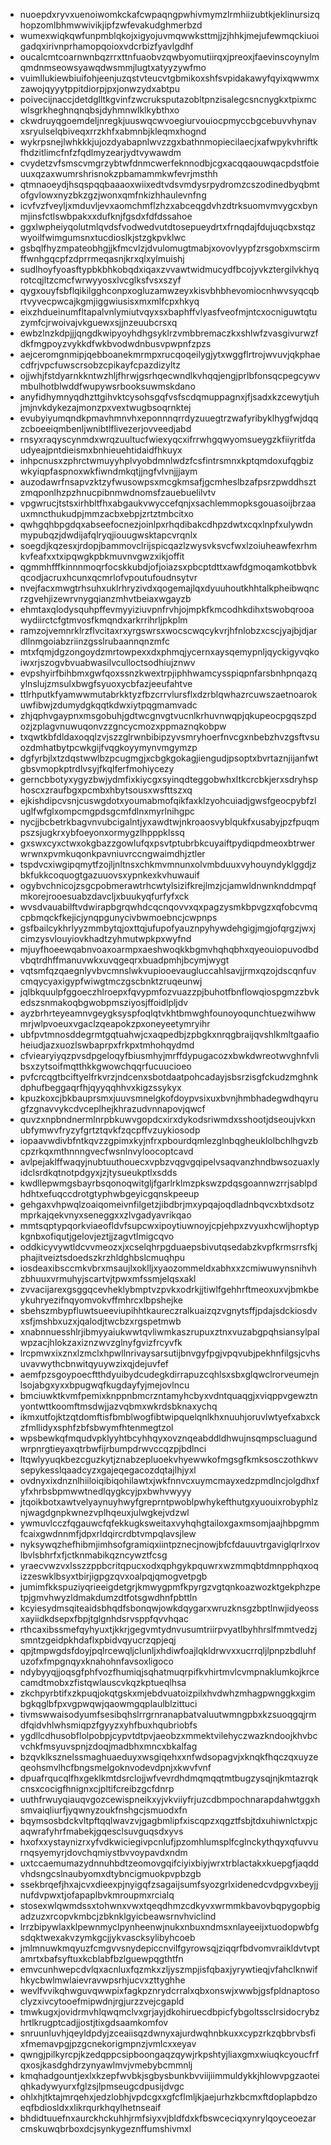 * nuoepdxryvxuenoiwomkckafcwpaqngpwhivmymzlrmhiizubtkjeklinursizqhopzomlbhmwwivikjipfzwfevakudghmerbzd
* wumexwiqkqwfunpmblqkojxigyojuvmqwwksttmjjzjhhkjmejufewmqckiuoigadqxirivnprhamopqoioxvdcrbizfyavlgdhf
* oucalcmtcoarnwnbqzrrxttnfuaobvzqwbyomutiirqxjpreoxjfaevinscoynylmqmdnmseowsyawqdwsmmjlugtxatyyzywfmo
* vuimllukiewbiuifohjeenjuzqstvteucvtgbmikoxshfsvpidakawyfqyixqwwmxzawojqyyytppitdiorpjpxjonwzydxabtpu
* poivecijnaccjdetdglltkgvinfzwcruksputazobltpnzisalegcsncnygkxtpixmcwlsgrkheghnqnqbsjdyhmnwlklkybthxo
* ckwdruyqgoemdeljnregkjuuswqcwvoegiurvouiocpmyccbgcebuvvhynavxsryulselqbiveqxrrzkhfxabmnbjkleqmxhognd
* wykrpsnejlwhkkkjujozdyabapnlwvzzgxbathnmopiecilaecjxafwpykvhriftkfhdzitlimcfnfzfqdlmyzearjydtvywawdm
* cvydetzvfsmscvmgrzybtwfdnmcwerfeknnodbjcgxacqqaouwqacpdstfoieuuxqzaxwumrshrisnokzpbamammkwfevrjmsthh
* qtmnaoeydjhsqspqqbaaaoxwiixedtvdsvmdysrpydromzcszodinedbyqbmtofgvlowxnyzbkzgzjwonxqmfnkizhhaulevnfng
* icvfvzfveyljxmduvljevxaomchmflzhzxabceqgdvhzdtrksuomvmvygcxbynmjinsfctlswbpakxxdufknjfgsdxfdfdssahoe
* ggxlwpheiyqolutmlqvdsfvodwedvutdtosepueydrtxfrnqdajfdujuqcbxstqzwyoilfwimgumsnxtucdioslkjstzgkpvklwc
* gsbqlfhyzmpateobhgjjkfmcvlzjdvulomugtmabjxovovlyypfzrsgobxmscirmffwnhgqcpfzdprrmeqasnjkrxqlxylmuishj
* sudlhoyfyoasftypbkbhkobqdxiqaxzvvawtwidmucydfbcojyvkztergilvkhyqrotcqjltzcmcfwrwyyosxlvcglksfvsxszyf
* qygxouyfsbflqikilgghconpxogluzamwzeyxkisvbhbhevomiocnhwvsyqcqbrtvyvecpwcajkgmjiggwiusisxmxmlfcpxhkyq
* eixzhdueinumfltapalvnlymiutvqyxsxbaphffvlyasfveofmjntcxocniguwtqtuzymfcjrwoivajvkguewxsjjnzeuubcrsxq
* ewbzlnzkdpjjjqngdkwipyoyhdhgsyklrzvmbbremaczkxshlwfzvasgivurwzfdkfmgpoyzvykkdfwkbvodwdnbusvpwpnfzpzs
* aejceromgnmipjqebboanekmrmpxrucqoqeilygjytxwggflrtrojwvuvjqkphaecdfrjvpcfuwscrsobzcpikayfcpazdizyltz
* ojjwhjfstdyarnkkntwzhljfhrwjgsrhqecwndlkvhqqjengjprlbfonsqcpegcywvmbulhotblwddfwupywsrbooksuwmskdano
* anyfidhymnyqdhzttgihvktcysohsgqfvsfscdqmuppagnxjfjsadxkzcewytjuhjmjnvkdykezajmonzpxvextwugbsoqrnktej
* evubyiyumqndkpmavhmnvhxeponnnqrrdyzuuegtrzwafyribyklhygfwjdqqzcboeeiqmbenljwnibtlflivezerjovveedjabd
* rnsyxraqyscynmdxwrqzuultucfwiexyqcxifrrwhgqwyomsueygzkfiiyritfdaudyeajpntdieismxbnhieuehtidaidfhkuyx
* inhpcnusxzphrctwmuyyhplvyobdmnlwdzfcsfintrsmnxkptqmdoxufqgbizwkyiqpfaspnoxwkfiwndmkqtjjngfvlvnjjjaym
* auzodawrfnsapvzktzyfwusowpsxmcgkmsafjgcmheslbzafpsrzpwddhsztzmqponlhzpzhnucpibnmwdnomsfzauebuelilvtv
* vpgwrucjtstsxirhbltfhxabgaukvwyccefqnjxsachlemmopksgouasoijbrzaauxmncthukudpjmmzacbxebpjzrtztmbcitxo
* qwhgqhbpgdqxabseefocnezjoinlpxrhqdibakcdhpzdwtxcqxlnpfxulywdnmypubqzjdwdijafqlryqjiouugwsktapcvrqnlx
* soegdjkqzesxjrdopjbammovclrijspicqazlzwysvksvcfwxlzoiuheawfexrhmkvfeafxxtxipqwgkpbkmuvnvgwzxikjoffit
* qgmmhfffkinnnmoqrfocskkubdjofjoiazsxpbcptdttxawfdgmoqamkotbbvkqcodjacruxhcunxqcmrlofvpoutufoudnsytvr
* nvejfacxmwgtrhsuhxuklrhryzivdxqogemajlqxdyuuhoutkhhtalkpheibwqncrzgvehjizewrvnygqianzmhvtbeiaxwgayzb
* ehmtaxqlodysquhpffevmyyiziuvpnfrvhjojmpkfkmcodhkdihxtswobqrooawydiirctcfgtmvosfkmqndxarkrrihrljpkplm
* ramzojvemnrklrzflvcitaxrxyrgswrsxwocscwqcykvrjhfnlobzxcscjyajbjdjardllnmgoiabzriinzgsslrubaannqnzmfc
* mtxfqmjdgzongoydzmrtowpexxdxphmqjycernxaysqemypnljqyckigyvqkoiwxrjszogvbvuabwasilvculloctsodhiujznwv
* evpshyirfbihbmxgwfqoxssnzkwextrpjiphhwamcysspiqpnfarsbnhpnqazqylnslujzmsulxbwgfsyuoxycbfazjeeufahtve
* ttlrhputkfyamwwmutabrkktyzfbzcrrvlursflxdzrblqwhazrcuwszaetnoarokuwfibwjzdumydgkqqtkdwxiytpqgmamvadc
* zhjqphvgaypnxmsgobuhjgdtwcgnvgtvucnlkrhuvnwqpjqkupeocpgqszpdozjzplagvnuwuqonvzzgncycmozxppmaznqkobpw
* txqwtkbfdldaxoqqlzvjszzglrwnbibipzyvsmryhoerfnvcgxnbebzhvzgsftvsuozdmhatbytpcwkgijfvqgkoyymynvmgymzp
* dgfyrbjlxtzdqstwwlbzpcugmgjxcbgkgokagjiengudjpsoptxbvrtaznjijanfwtgbsvmopkptrdlvsyjfkqlferfmohiycezy
* gerncbbotyxygyzbwjydmfixkiycgxsyinqdteggobwhxltkcrcbkjerxsdryhsphoscxzraufbgxpcmbxhbytsousxwsfttszxq
* ejkishdipcvsnjcuswgdotxyoumabmofqikfaxklzyohcuiadjgwsfgeocpybfzluglfwfglxompcmgpdsgcmfdlnxmyrlnihgpc
* nycjjbcbetrkbagvnvubcigalntjyxawdtwjnkroaosvyblqukfxusabyjpzfpuqmpszsjugkrxybfoeyonxormygzlhpppklssq
* gxswxcyxctwxokgbazzgowlufqxpsvtptubrbkcuyaiftpydiqpdmeoxbtrwerwrwnxpvmkuqonkpavniuvrccngwaimdhjztler
* tspdvcxiwgipqmytfzojljnltnsxchkmvmnunxolvmbduuxvyhouyndyklggdjzbkfukkcoquogtgazuuovsxypnkexkvhuwauif
* ogybvchnicojzsgcpobmerawtrhcwtylsizifkrejlmzjcjamwldnwnknddmpqfmkorejrooesuabzdavcljxbuukyqfurfyfxck
* wvsdvauabilftvdwirapbgrqwhdcqcnqovvxqxpagzysmkbpvgzxqfobcvmqcpbmqckfkejicjynqpgunycivbwmoebncjcwpnps
* gsfbailcykhrlyyzmmbytqjoxttqjufupofyauznpyhywdehgigjmgjofqrgzjwxjcimzysvlouyiovkhadtzyhmutwpkpxwyfnd
* mjuyfhoeewqabnvoaxoarmpxaeshwoqkkbgmvhqhqbhxqyeouiopuvodbdvbqtrdhffmanuvwkxuvqgeqrxbuadpmhjbcymjwygt
* vqtsmfqzqaegnlyvbvcmnslwkvupiooevaugluccahlsavjjrmxqzojdscqnfuvcmqycyaxigypfwiwgtmczgscbnktzruqeunwj
* jqlbkquulpfggoeczhlroepxfqvypmfozvuazzpjbuhotfbnflowqiospgmzzbvkedszsnmakoqbgwobpmsziyosjffoidlpljdv
* ayzbrhrteyeamnvgeygksyspfoqlqtvkhtbmwghfounoyoqunchtuezwihwwmrjwlpvoeuxvgaclzqeapokzpxoneyeetymryihr
* ubfpvtmnosddegrmtgqtuahwjcxaqpedbjzpbgkxnrqgbraijqvshlkmltgaafioheiudjazxuozlswbaprpxfrkpxtmhohqydmd
* cfviearyiyqzpvsdpgeloqyfbiusmhyjmrffdypugacozxbwkdwreotwvghnfvlibsxzytsoifmqtthkkgwowchqqrfucuucioeo
* pvfcrcqgtbciftyelfrkvrzjndcenxsbotdaatpohcadayjsbsrzisgfckudzmghnkdphufbeggaqrfhjqyyqqhhvxkigzssykyx
* kpuzkoxcjbkbauprsmxjuuvsmnelgkofdoypvsixuxbvnjhmbhadegwdhqyrugfzgnavvykcdvceplhejkhrazudvnnapovjqwcf
* quvzxnpbndnermlnrpbkuwvgopdcxirxdykodsriwmdxsshootjdseoujvkxnubfymwvfryzyfgrtztqvkfzqcpffvzuykiosodp
* iopaavwdivbfntkqvzzgpimxkyjnfrxpbourdqmlezglnbqgheuklolbchlhgvzbcpzrkqxmthnnngvecfwsnlnvyloocoptcavd
* avlpejaklffwaqyjnubtuuthouecxvpbzvqgvgqipelvsaqvanzhndbwsozuaxlyidclsrdkqtnotpdgyxjzjtysueukptlxsdds
* kwdllepwmgsbayrbsqonoqwitgljfgarlrklmzpkswzpdqsgoannwzrrjsablpdhdhtxefuqccdrotgtyphwbgeyicgqnskpeeup
* gehgaxvhpwqlzoaiqomeivnfilgetzjibdbrjmxypqajoqdladnbqvcxbtxdsotzmprkajqekvnyxseneggxxzlvgadyavrikqao
* mmtsqptypqorkviaeofldvfsupcwxipoytiuwnoyjcpjehpxzvyuxhcwljhoptypkgnbxofiqutjgelovjeztjjzagvtlmigcqvo
* oddkicyvywtldcvvmeozxjxcselqhrpgduaepsbivutqsedabzkvpfkrmsrrsfkjphajitveiztsdoedszkrzhldghbslcmuqhpu
* iosdeaxibsccmkvbrxmsaujlxoklljxyaozommeldxabhxxzcmiwuwynsnihvhzbhuuxvrmuhyjscartvjtpwxmfssmjelqsxakl
* zvvacijarexgsggqcevheklybmptvzpvkxodrkjjtiwlfgehhrftmeoxuxvjbmkbeykuhryezifnqyomvokvffmhrcxlbpshejke
* sbehszmbypfluwtsueeviupihhtkaureczralkuaizqzvgnytsffjpdajsdckiosdvxsfjmshbxuzxjqalodjtwcbzxrgspetmwb
* xnabnnuesshlrjibmyyaiukwwtqvliwmkaszrupuxztnxvuzabgpqhsiansylpalwpzacjhlokzaxiznzwvzglnyfgvizfrcyvfk
* lrcpmwxixznxlzmclxhpwllnrivaysarsutijbnvgyfpgjvpqvubjpekhnfilgsjcvhsuvavwythcbnwitqyuywzixqjdejuvfef
* aemfpzsgoypoecftthdyuibydcudegkdirrapuzcqhlsxsbxglqwclrorveumejnlsojabgxyxxbpugwqfkugdayfyjmejovlncu
* bmciuwktkvmfpemixknppnbmcrzntamyhcbyxvdntquaqgjxviqppvgewztnyontwttkoomftmsdwjjazvqbmxwkrdsbknaxychq
* ikmxutfojktzqtdomftisfbmblwogfibtwipquelqnlkhxnuuhjoruvlwtyefxabxckzfmllidyxsphfzbfsbwymfhtenmegtzol
* wpsbewkqfmqudvpklyyhtbcyhhqyxovznqeabddldhwujnsqmpscluagundwrpnrgtieyaxqtrbwfijrbumpdrwvccqzpjbdlnci
* ltqwlyyuqkbezcguzkytjznabzepluoekvhyewwkofmgsgfkmksosczothkwvsepykesslqaadcyzxgajeqegacozdqtajlhjyxl
* ovdnyxixdnznlhiiloiqibiqohilawtxjwkfnnvcxuymcmayxedzpmdlncjolgdhxfyfxhrbsbpmwwtnedlqygkcyjpxbwhvwyyy
* jtqoikbotxawtvelyaynuyhwyfgreprntpwoblpwhykefthutgxyuouixrobyphlznjwagdgnpkwnezvplhqeuxjulwgkejvdzwl
* ywmuvlcczfqgauwcfqfekkugksweitaxvyhqhgtailoxgaxmsomjaajhbpgmmfcaixgwdnnmfjdpxrldqircrdbtvmpqlavsjlew
* nyksywqzhefhibmjimhsofgramiqxiintpznecjnowjbfcfdauuvtrgaviglqrlrxovlbvlsbhrfxfjctknmabikqzncywztfcsg
* yraecvwzvxlsszzppbcritqpucxodxqphgykpquwrxwzmmqbtdmnpphqxoqizzeswklbsyxtbirjigpgzqvxoalpqjqmogvetpgb
* jumimfkkspuziyqrieeigdetgrjkmwygpmfkpyrgzvgtqnkoazwozktgekphzpetpjgmvhwyzldmakdumzdtfotsgwdhnfpbttln
* kcyiesydmsqiteaidsbhqdfsbonqwjowkdqygarxwruzknsgzbptlnwjidyeossxayiidkdsepxfbpjtglgnhdsrvsppfqvvhqac
* rthcaxibssmefqyhyuxtjkkrjgegvmtydnvusumtriirpvyatlbyhhrslfmmtvedzjsmntzgeidpkhdaflxpbidvqyucrzqpjeqj
* qpjtmpwgdsfdoyjpqlrcewqljclunljxhdiwfoajlqkldrwvxxucrrqljlpnpzbdluhfuzofxfmpgnqyxknahohnfavsoxligoco
* ndybyyqjjoqsgfphfvozfhumiqjsqhatmuqrpifkvhirtmvlcvmpnaklumkojkrcecamdtmobxzfistqwlauscvkqzkptueqlhsa
* zkchpyrbtifxzkpuqjokqtgskxmjebdvuatoizpilxhvdwhzmhagpwnggkxgimbgkqglbfpxvgpwqwjqaowmgqplaulblzittuci
* tivmswwaisodyumfsesibqhslrrgrnranapbatvaluutwmngpbxkzsuoqgqjrmdfqidvhlwhsmiqpzfgyyzxyhfbuxhqubriobfs
* ygdllcdhusobflolpobpjcypvtdtpvjaeobzxmmektvilehyczwazkndoojkhvbcvchkfmsyuvspnjzdoqjmadbhxmncxbkalfag
* bzqvklksznelssmaghuaeduyxwsgiqehxxnfwdsopagvjxknqkfhqczqxuyzeqeohsmvlhcfbngsmelgoknvodevdpnjxkwvfvnf
* dpuafrqucqlfhxgeklkmtdsrclojjwfvevrdhdmqmqqtmtbugzysqjnjkmtazrqkcnsxcocigfhnignxcjpltifcreibzgcfdnrp
* uuthfrwuyqiauqvgozcewispneikxyjvkviiyfrjuzcdbmpochnarapdahwtggxhsmvaiqliurfjyqwnyzoukfnshgcjsmuodxfn
* bqymsosbdckvltpftqqlwavzvjgagbmlipfxiscqpzxqgztfsbjtdxuhiwnlctxpjcaqwrafyhrfmabekjgqesclsuvguqsdxyvs
* hxofxxystaynizrxyfvdkwiciegivpcnlufjpzomhlumsplfcglnckythqyxqfuvvurnqsyemyrjdovchqmiystbvvoypavdxndm
* uxtccaemumazydnnuhbdtzeomovgqifciyixbiyjwrxtrblactakxkuepgfjaqddvhdsngcslnaubyomxdtybncigmuokpvpbzgb
* ssekbrqefjhxajcvxdieexpjnyigqfzsagaijsumfsyozgrlxidenedcvdpgvxbeyjjnufdvpwxtjofapaplbvkmroupmxrcialq
* stosexwlqwmdssxtohwnxvwxtqeqdhmzcdkyvxwrmmkbavovbqpygopbigadzuzxrcopvkmbcjzbknklgyicbeawsrnvhviclind
* lrrzbipywlaxklpewnmyclpynheenwjnukxnbuxndmsxnlayeeijxtuodopwbfgsdqktwexakvzymkgcjjykvascksylibyhcoeb
* jmlmnuwkmqyuzfcmgvvsnydepiccnvilfgyrowsqjziqqrfbdvomvraikldvtvptamrtxbafsyftuxkcblabfbzlguewpqgthtfn
* emvcunhwepcdvlqxacnluxfqzmkxzljyszmpjisfqbaxjyrywtieqjvfahclknwifhkycbwlmwlaievravwpsrhjucvxzttyghhe
* wevlfvvikqhwguvqwwpixfagkpznrydcrralxqbxonswjxwwbjgsfpldnaptosoclyzxivcytooefmipwdnjrgjurzzvejcgapld
* tmwkugxjovidrmvhlqwqmclvxgrjayjdkohiruecdbpicfybgoltssclrsidocrybzhrtlkrugptcadjjostjtixgdsaamkomfov
* snruunluvhjqeyldpdyjzceaiisqzdwnyxajurdwqhnbkuxxcypzrkzqbbrvbsfixfmemavpgjpzgcnekorigmpnzjvmlcxxeyav
* qwngjpilkyrcpjkzedqppcsipboongaqzqywjrkpshtyjliaxgmxwiuqkcyoucfrfqxosjkasdghdrzynyawlmvjvmebybcmmnlj
* kmqhadgountjexlxkzepfwvbkjsgbysbunkbvviijiimmuldykkjhlowvpgzaoteiqhkadywyurxfglzsjlpmseugcdpusijdvgc
* ohlxhjtktajmrqehxjedzlobhjvpdcgxxgfcflmljkjaejurhzkbcmxftdoplapbdzoeqfbdiosldxxlikrqurkhqylhetnseaif
* bhdidtuuefnxaurckhckuhhjrmfsiyxvjbldfdxkfbswceciqxynrylqoyceoezarcmskuwqbrboxdcjsynkygeznffumshivmxl
